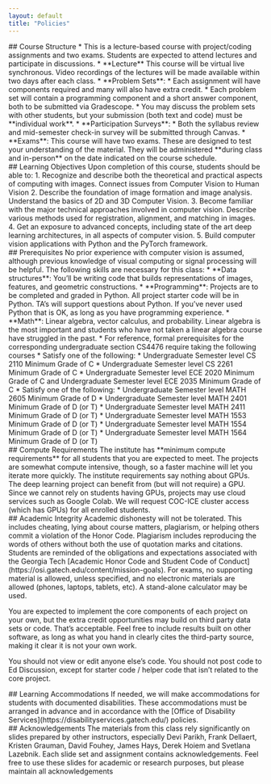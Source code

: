 ```yaml
---
layout: default
title: "Policies"
---
```


<div class="card" markdown=1>
## Course Structure
* This is a lecture-based course with project/coding assignments and two exams. Students are expected to attend lectures and participate in discussions.
* **Lecture** This course will be virtual live synchronous. Video recordings of the lectures will be made available within two days after each class.  
* **Problem Sets**: 
	* Each assignment will have components required and many will also have extra credit. 
		* Each problem set will contain a programming component and a short answer component, both to be submitted via Gradescope.  
	* You may discuss the problem sets with other students, but your submission (both text and code) must be **individual work**. 
* **Participation Surveys**:
	* Both the syllabus review and mid-semester check-in survey will be submitted through Canvas.
* **Exams**: This course will have two exams. These are designed to test your understanding of the material. They will be administered **during class and in-person** on the date indicated on the course schedule.  
</div>

<div class="card" markdown=1>
## Learning Objectives
Upon completion of this course, students should be able to:
1. Recognize and describe both the theoretical and practical aspects of computing with images. Connect issues from Computer Vision to Human Vision
2. Describe the foundation of image formation and image analysis. Understand the basics of 2D and 3D Computer Vision.
3. Become familiar with the major technical approaches involved in computer vision. Describe various methods used for registration, alignment, and matching in images.
4. Get an exposure to advanced concepts, including state of the art deep learning architectures, in all aspects of computer vision.
5. Build computer vision applications with Python and the PyTorch framework.
</div>

<div class="card" markdown=1>
## Prerequisites
No prior experience with computer vision is assumed, although previous knowledge of visual computing or signal processing will be helpful. The following skills are necessary for this class:
* **Data structures**: You’ll be writing code that builds representations of images, features, and geometric constructions.
* **Programming**: Projects are to be completed and graded in Python. All project starter code will be in Python. TA’s will support questions about Python. If you’ve never used Python that is OK, as long as you have programming experience.
* **Math**: Linear algebra, vector calculus, and probability. Linear algebra is the most important and students who have not taken a linear algebra course have struggled in the past.
* For reference, formal prerequisites for the corresponding undergraduate section CS4476 require taking the following courses
	* Satisfy one of the following:
		* Undergraduate Semester level CS 2110 Minimum Grade of C
		* Undergraduate Semester level CS 2261 Minimum Grade of C 
		* Undergraduate Semester level ECE 2020 Minimum Grade of C and Undergraduate Semester level ECE 2035 Minimum Grade of C
	* Satisfy one of the following:
		* Undergraduate Semester level MATH 2605 Minimum Grade of D 
		* Undergraduate Semester level MATH 2401 Minimum Grade of D (or T)
		* Undergraduate Semester level MATH 2411 Minimum Grade of D (or T)
		* Undergraduate Semester level MATH 1553 Minimum Grade of D (or T)
		* Undergraduate Semester level MATH 1554 Minimum Grade of D (or T)
		* Undergraduate Semester level MATH 1564 Minimum Grade of D (or T)

</div>

<div class="card" markdown=1>
## Compute Requirements
The institute has **minimum compute requirements** for all students that you are expected to meet. The projects are somewhat compute intensive, though, so a faster machine will let you iterate more quickly. The institute requirements say nothing about GPUs. The deep learning project can benefit from (but will not require) a GPU. Since we cannot rely on students having GPUs, projects may use cloud services such as Google Colab. We will request COC-ICE cluster access (which has GPUs) for all enrolled students. 
</div>

<div class="card" markdown=1>
## Academic Integrity
Academic dishonesty will not be tolerated. This includes cheating, lying about course matters, plagiarism, or helping others commit a violation of the Honor Code. Plagiarism includes reproducing the words of others without both the use of quotation marks and citations. Students are reminded of the obligations and expectations associated with the Georgia Tech [Academic Honor Code and Student Code of Conduct](https://osi.gatech.edu/content/mission-goals). For exams, no supporting material is allowed, unless specified, and no electronic materials are allowed (phones, laptops, tablets, etc). A stand-alone calculator may be used.  

You are expected to implement the core components of each project on your own, but the extra credit opportunities may build on third party data sets or code. That’s acceptable. Feel free to include results built on other software, as long as what you hand in clearly cites the third-party source, making it clear it is not your own work.

You should not view or edit anyone else’s code. You should not post code to Ed Discussion, except for starter code / helper code that isn’t related to the core project.
</div>

<div class="card" markdown=1>
## Learning Accommodations
If needed, we will make accommodations for students with documented disabilities. These accommodations must be arranged in advance and in accordance with the [Office of Disability Services](https://disabilityservices.gatech.edu/) policies.
</div>


<div class="card" markdown=1>
## Acknowledgements
The materials from this class rely significantly on slides prepared by other instructors, especially Devi Parikh, Frank Dellaert, Kristen Grauman, David Fouhey, James Hays, Derek Hoiem and Svetlana Lazebnik. Each slide set and assignment contains acknowledgements. Feel free to use these slides for academic or research purposes, but please maintain all acknowledgements
</div>
